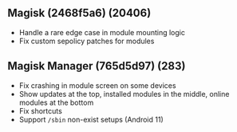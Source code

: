 ## Magisk (2468f5a6) (20406)
- Handle a rare edge case in module mounting logic
- Fix custom sepolicy patches for modules

## Magisk Manager (765d5d97) (283)
- Fix crashing in module screen on some devices
- Show updates at the top, installed modules in the middle, online modules at the bottom
- Fix shortcuts
- Support `/sbin` non-exist setups (Android 11)
